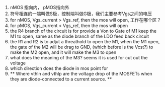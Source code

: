 
1. nMOS 指向内， pMOS指向外
2. 符号相连的一端叫做S极，控制端叫做G极，我们主要参考Vgs之间的电压
3. for nMOS, Vgs_current > Vgs_ref, then the mos will open, 工作在哪个区？
4. for pMOS, Vgs_current < Vgs_ref, then the mos will open
5. the R4 branch of the circuit is for provide a Von to Gate of M1 keep the M1 to open, same as the diode branch of the LDO feed back circuit
6. the R1 and R2 is to adjut a threathold to open the M1, when the M1 open, the gate of the M2 will be drag to GND, (which before is the Vcst?) to make the M2 open, and it will make the M3 to open
7. what does the meaning of the M3? seems it is used for cut out the voltage
8. which direction does the diode in mos point for
9. ** Where vthln and vthlp are the voltage drop of the MOSFETs
when they are diode-connected to a current source. **